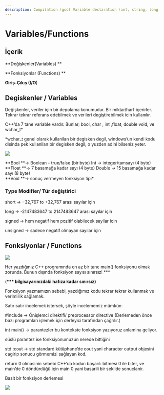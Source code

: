 ```yaml
---
description: Compilation (gcc) Variable declaration (int, string, long) İnput
---
```


# Variables/Functions

## İçerik

**Değişkenler(Variables) **

**Fonksiyonlar (Functions) **

**Giriş-Çıkış (I/O)**

## Degiskenler / Variables

Değişkenler, veriler için bir depolama konumudur. Bir miktar/harf içerirler. Tekrar tekrar referans edebilmek ve verileri degiştirebilmek icin kullanılır.

C++’da 7 tane variable vardır. Bunlar; bool, char , int ,float, double void, ve wchar\_t\*

\*wchar\_t genel olarak kullanilan bir degisken degil, windows’un kendi kodu disinda pek kullanilan bir degisken degil, o yuzden adini bilseniz yeter.

![](https://lh6.googleusercontent.com/\_BNn2PlunwPoWvgnnKsnzIwjZaL9EDck0ckZngLvfm-WRT4-78GgKWOTfcj4cWgYWmwMr8vGl14zpLcJo0hLsTRWZgJKm1tCK5TUNe7zT-8dCgosebMbgTegsJ1QguFA00FlQwE0PYA)



**Bool **-> Boolean - true/false (bir byte) Int -> integer/tamsayı (4 byte)\
**Float **-> 7 basamağa kadar sayı (4 byte) Double -> 15 basamağa kadar sayı (8 byte)\
**Void **-> sonuç vermeyen fonksiyon tipi\*

### **Type Modifier/ Tür değiştirici**

&#x20;short -> −32,767 to +32,767 arası sayılar için&#x20;

long -> -2147483647 to 2147483647 arası sayılar için

&#x20;signed -> hem negatif hem pozitif olabilecek sayilar icin&#x20;

unsigned -> sadece negatif olmayan sayılar için



## Fonksiyonlar / Functions

![](https://lh5.googleusercontent.com/PASLJjrHJrRi2G1hqTf58Dx39wMAyvpzzs3lPevxPl3w4laFcgeK0M-NEtq2SD7TLMrppyF6ifeFP62peBPhhwVtI5MwySI3jeCeff4tALQv60wu32U2oOYKsu-tjL1UVaD07aSP1WI)

Her yazdığınız C++ programında en az bir tane main() fonksiyonu olmak zorunda. Bunun dışında fonksiyon sayısı sınırsız! \*\*\*&#x20;

(**\*\*\* bilgisayarınızdaki hafıza kadar sınırsız)**

Fonksiyon yazmamızın sebebi, yazdığımız kodu tekrar tekrar kullanmak ve verimlilik sağlamak.

Satır satır incelemek istersek, şöyle incelememiz mümkün:

\#include → Önişlemci direktifi/ preprocessor directive (Derlemeden önce bazı programları işlemek için derleyici tarafından çağrılır.)&#x20;

&#x20;int main() → parantezler bu kontekste fonksiyon yazıyoruz anlamina geliyor.&#x20;

süslü parantez ise fonksiyonumuzun nerede bittiğini&#x20;

std::cout → std standard kütüphane’de cout yani character output objesini cagirip sonucu görmemizi sağlayan kod.

&#x20;return 0 olmasinin sebebi C++’da kodun başarılı bitmesi 0 ile biter, ve main’de 0 döndürdüğü için main 0 yani basarili bir sekilde sonuclanir.



Basit bir fonksiyon derlemesi

![](https://lh4.googleusercontent.com/3YEhDvMrWg6P-hRqW5kJEzH3pXWXsV9\_9NmBixzmjv315l\_O8xKkDum3Of6UiEUI4cBPZ83FWm6JZ7TYA-Fln529rrosjxge34-zgAiNIM7tmDsgpeb-AGwzCJbdvVH6QO44nFZiUSA)
